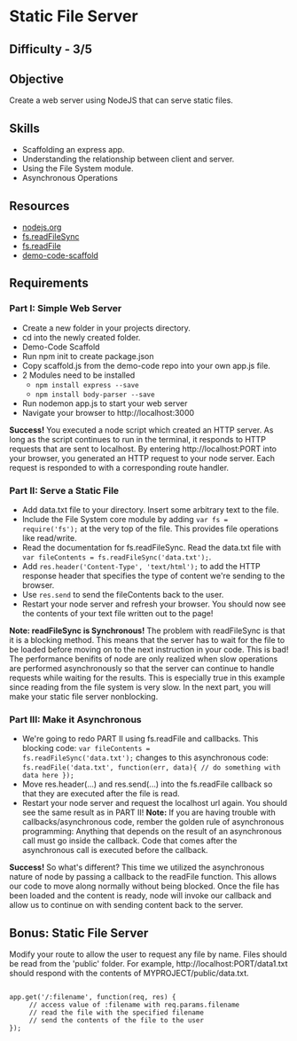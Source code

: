 # Static File Server

## Difficulty - 3/5

## Objective
Create a web server using NodeJS that can serve static files.

## Skills
- Scaffolding an express app.
- Understanding the relationship between client and server.
- Using the File System module.
- Asynchronous Operations

## Resources
- [nodejs.org](http://nodejs.org/)
- [fs.readFileSync](http://nodejs.org/api/fs.html#fs_fs_readfilesync_filename_options)
- [fs.readFile](http://nodejs.org/api/fs.html#fs_fs_readfile_filename_options_callback)
- [demo-code-scaffold](https://github.com/RefactorU/Jan2016-DemoCode/tree/master/week6/scaffold)

## Requirements

### Part I: Simple Web Server
- Create a new folder in your projects directory.
- cd into the newly created folder.
- Demo-Code Scaffold
- Run npm init to create package.json
- Copy scaffold.js from the demo-code repo into your own app.js file.
- 2 Modules need to be installed 
    - <code>npm install express --save</code>
    - <code>npm install body-parser --save</code>
- Run nodemon app.js to start your web server
- Navigate your browser to http://localhost:3000

<strong>Success!</strong> You executed a node script which created an HTTP server. As long as the script continues to run in the terminal, it responds to HTTP requests that are sent to localhost. By entering http://localhost:PORT into your browser, you generated an HTTP request to your node server. Each request is responded to with a corresponding route handler.

### Part II: Serve a Static File
- Add data.txt file to your directory. Insert some arbitrary text to the file.
- Include the File System core module by adding <code>var fs = require('fs');</code> at the very top of the file. This provides file operations like read/write.
- Read the documentation for fs.readFileSync. Read the data.txt file with <code>var fileContents = fs.readFileSync('data.txt');</code>.
- Add <code>res.header('Content-Type', 'text/html');</code> to add the HTTP response header that specifies the type of content we're sending to the browser.
- Use <code>res.send</code> to send the fileContents back to the user.
- Restart your node server and refresh your browser. You should now see the contents of your text file written out to the page!

<strong>Note: readFileSync is Synchronous!</strong> The problem with readFileSync is that it is a blocking method. This means that the server has to wait for the file to be loaded before moving on to the next instruction in your code. This is bad! The performance benifits of node are only realized when slow operations are performed asynchronously so that the server can continue to handle requests while waiting for the results. This is especially true in this example since reading from the file system is very slow. In the next part, you will make your static file server nonblocking.

### Part III: Make it Asynchronous
- We're going to redo PART II using fs.readFile and callbacks. This blocking code: <code>var fileContents = fs.readFileSync('data.txt');</code> changes to this asynchronous code: <code>fs.readFile('data.txt', function(err, data){ // do something with data here });</code>
- Move res.header(...) and res.send(...) into the fs.readFile callback so that they are executed after the file is read.
- Restart your node server and request the localhost url again. You should see the same result as in PART II!  <strong>Note:</strong> If you are having trouble with callbacks/asynchronous code, rember the golden rule of asynchronous programming: Anything that depends on the result of an asynchronous call must go inside the callback. Code that comes after the asynchronous call is executed before the callback.

<strong>Success!</strong> So what's different? This time we utilized the asynchronous nature of node by passing a callback to the readFile function. This allows our code to move along normally without being blocked. Once the file has been loaded and the content is ready, node will invoke our callback and allow us to continue on with sending content back to the server.

## Bonus: Static File Server
Modify your route to allow the user to request any file by name. Files should be read from the 'public' folder. For example, http://localhost:PORT/data1.txt should respond with the contents of MYPROJECT/public/data.txt.
<pre><code>
app.get('/:filename', function(req, res) {
    &emsp;// access value of :filename with req.params.filename
    &emsp;// read the file with the specified filename
    &emsp;// send the contents of the file to the user
});
</code></pre>